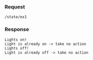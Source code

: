 

### Request 
`/state/ex1`

### Response
	Lights on!
	Light is already on -> take no action
	Lights off!
	Light is already off -> take no action
	
